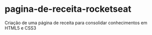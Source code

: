 # pagina-de-receita-rocketseat
Criação de uma página de receita para consolidar conhecimentos em HTML5 e CSS3
